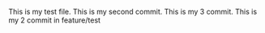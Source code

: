 This is my test file.
This is my second commit.
This is my 3 commit.
This is my 2 commit in feature/test
